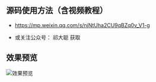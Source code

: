 
## 源码使用方法（含视频教程）

- https://mp.weixin.qq.com/s/njNtUha2CU9qBZq0v_V1-g

- 或关注公众号： 祁大聪 获取

## 效果预览

![效果预览](https://cdn.jsdelivr.net/gh/qidacong/blob-img@master/20220529/效果预览.3pz6dh672qi0.webp)



